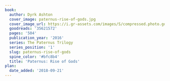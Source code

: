 ```yaml
---
book:
  author: Dyrk Ashton
  cover_image: paternus-rise-of-gods.jpg
  cover_image_url: https://i.gr-assets.com/images/S/compressed.photo.goodreads.com/books/1499505402l/35621572._SX98_.jpg
  goodreads: '35621572'
  pages: '504'
  publication_year: '2016'
  series: The Paternus Trilogy
  series_position: '1'
  slug: paternus-rise-of-gods
  spine_color: '#bfc8b4'
  title: 'Paternus: Rise of Gods'
plan:
  date_added: '2018-09-21'
---
```

